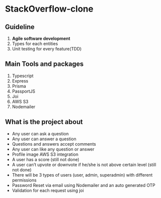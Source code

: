 # StackOverflow-clone

## Guideline


1. **Agile software development**
2. Types for each entities
3. Unit testing for every feature(TDD)

## Main Tools and packages

1. Typescript
2. Express
3. Prisma
4. PassportJS
5. Joi
6. AWS S3
7. Nodemailer

## What is the project about

- Any user can ask a question
- Any user can answer a question
- Questions and answers accept comments
- Any user can like any question or answer 
- Profile image AWS S3 integration 
- A user has a score (still not done)
- A user can’t upvote or downvote if he/she is not above certain level (still not done)
- There will be 3 types of users (user, admin, superadmin) with different permissions
- Password Reset via email using Nodemailer and an auto generated OTP
- Validation for each request using joi
